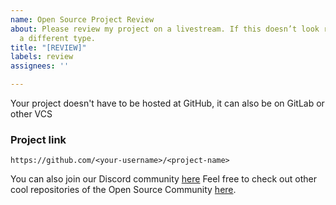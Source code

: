 ```yaml
---
name: Open Source Project Review
about: Please review my project on a livestream. If this doesn’t look right, choose
  a different type.
title: "[REVIEW]"
labels: review
assignees: ''

---
```


Your project doesn't have to be hosted at GitHub, it can also be on GitLab or other VCS

### Project link
```
https://github.com/<your-username>/<project-name>
```
You can also join our Discord community [here](https://discord.gg/g7FmxB9uZp)
Feel free to check out other cool repositories of the Open Source Community [here](https://github.com/opensourcecommunity-hub).
